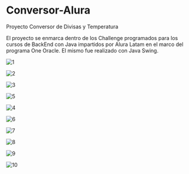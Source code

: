# Conversor-Alura

Proyecto Conversor de Divisas y Temperatura

El proyecto se enmarca dentro de los Challenge programados para los cursos de BackEnd con Java impartidos por Alura Latam en el marco del programa One Oracle.
El mismo fue realizado con Java Swing.


![1](https://user-images.githubusercontent.com/116129705/220796525-f26c4bfa-5785-47e3-8532-3f93df80060b.png)

![2](https://user-images.githubusercontent.com/116129705/220797464-9f73a34d-10bb-4a67-bd0a-1afe051e1a1e.png)

![3](https://user-images.githubusercontent.com/116129705/220796532-70b3a881-0e70-4e7a-8e8d-8ecf2372c52c.png)

![5](https://user-images.githubusercontent.com/116129705/220796534-c93fb480-80be-4f65-8117-09670d29a2d6.png)

![4](https://user-images.githubusercontent.com/116129705/220796533-bf4b0067-251b-47ce-b3e3-0c0c807d269a.png)

![6](https://user-images.githubusercontent.com/116129705/220796536-b5b2a15b-393a-4d54-98f7-4827b5fb3146.png)

![7](https://user-images.githubusercontent.com/116129705/220796538-6d23665f-ffb2-4dec-b997-c87449080ff0.png)

![8](https://user-images.githubusercontent.com/116129705/220796540-dc951adf-8e4f-4a18-880d-3c980c915639.png)

![9](https://user-images.githubusercontent.com/116129705/220796542-9df67db3-45e9-4d9c-84c7-e7a51eeab9f6.png)

![10](https://user-images.githubusercontent.com/116129705/220800192-dccccaf6-36de-4f87-9bca-4f80387ef468.png)
